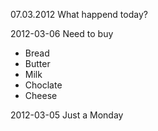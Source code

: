 07.03.2012
What happend today?

2012-03-06
Need to buy
* Bread
* Butter
* Milk
* Choclate
* Cheese

2012-03-05
Just a Monday


